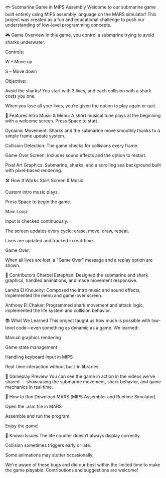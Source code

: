 🐟 Submarine Game in MIPS Assembly
Welcome to our submarine game built entirely using MIPS assembly language on the MARS simulator! This project was created as a fun and educational challenge to push our understanding of low-level programming concepts.

🎮 Game Overview
In this game, you control a submarine trying to avoid sharks underwater.

Controls:

W – Move up

S – Move down

Objective:

Avoid the sharks! You start with 3 lives, and each collision with a shark costs you one.

When you lose all your lives, you’re given the option to play again or quit.

🧠 Features
Intro Music & Menu: A short musical tune plays at the beginning with a welcome screen. Press Space to start.

Dynamic Movement: Sharks and the submarine move smoothly thanks to a simple frame update system.

Collision Detection: The game checks for collisions every frame.

Game Over Screen: Includes sound effects and the option to restart.

Pixel Art Graphics: Submarine, sharks, and a scrolling sea background built with pixel-based rendering.

🛠️ How It Works
Start Screen & Music:

Custom intro music plays.

Press Space to begin the game.

Main Loop:

Input is checked continuously.

The screen updates every cycle: erase, move, draw, repeat.

Lives are updated and tracked in real-time.

Game Over:

When all lives are lost, a "Game Over" message and a replay option are shown.

👥 Contributors
Charbel Estephan: Designed the submarine and shark graphics, handled animations, and made movement responsive.

Lamita El Khoueiry: Composed the intro music and sound effects, implemented the menu and game-over screen.

Anthony El Chakar: Programmed shark movement and attack logic, implemented the life system and collision behavior.

📚 What We Learned
This project taught us how much is possible with low-level code—even something as dynamic as a game. We learned:

Manual graphics rendering

Game state management

Handling keyboard input in MIPS

Real-time interaction without built-in libraries

🎥 Gameplay Preview
You can see the game in action in the videos we've shared — showcasing the submarine movement, shark behavior, and game mechanics in real time.

📂 How to Run
Download MARS (MIPS Assembler and Runtime Simulator)

Open the .asm file in MARS

Assemble and run the program

Enjoy the game!

🚧 Known Issues
The life counter doesn’t always display correctly.

Collision sometimes triggers early or late.

Some animations may stutter occasionally.

We're aware of these bugs and did our best within the limited time to make the game playable. Contributions and suggestions are welcome!
